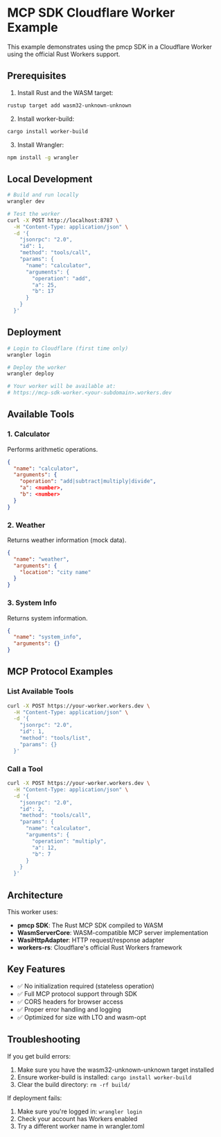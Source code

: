 # MCP SDK Cloudflare Worker Example

This example demonstrates using the pmcp SDK in a Cloudflare Worker using the official Rust Workers support.

## Prerequisites

1. Install Rust and the WASM target:
```bash
rustup target add wasm32-unknown-unknown
```

2. Install worker-build:
```bash
cargo install worker-build
```

3. Install Wrangler:
```bash
npm install -g wrangler
```

## Local Development

```bash
# Build and run locally
wrangler dev

# Test the worker
curl -X POST http://localhost:8787 \
  -H "Content-Type: application/json" \
  -d '{
    "jsonrpc": "2.0",
    "id": 1,
    "method": "tools/call",
    "params": {
      "name": "calculator",
      "arguments": {
        "operation": "add",
        "a": 25,
        "b": 17
      }
    }
  }'
```

## Deployment

```bash
# Login to Cloudflare (first time only)
wrangler login

# Deploy the worker
wrangler deploy

# Your worker will be available at:
# https://mcp-sdk-worker.<your-subdomain>.workers.dev
```

## Available Tools

### 1. Calculator
Performs arithmetic operations.

```json
{
  "name": "calculator",
  "arguments": {
    "operation": "add|subtract|multiply|divide",
    "a": <number>,
    "b": <number>
  }
}
```

### 2. Weather
Returns weather information (mock data).

```json
{
  "name": "weather",
  "arguments": {
    "location": "city name"
  }
}
```

### 3. System Info
Returns system information.

```json
{
  "name": "system_info",
  "arguments": {}
}
```

## MCP Protocol Examples

### List Available Tools
```bash
curl -X POST https://your-worker.workers.dev \
  -H "Content-Type: application/json" \
  -d '{
    "jsonrpc": "2.0",
    "id": 1,
    "method": "tools/list",
    "params": {}
  }'
```

### Call a Tool
```bash
curl -X POST https://your-worker.workers.dev \
  -H "Content-Type: application/json" \
  -d '{
    "jsonrpc": "2.0",
    "id": 2,
    "method": "tools/call",
    "params": {
      "name": "calculator",
      "arguments": {
        "operation": "multiply",
        "a": 12,
        "b": 7
      }
    }
  }'
```

## Architecture

This worker uses:
- **pmcp SDK**: The Rust MCP SDK compiled to WASM
- **WasmServerCore**: WASM-compatible MCP server implementation
- **WasiHttpAdapter**: HTTP request/response adapter
- **workers-rs**: Cloudflare's official Rust Workers framework

## Key Features

- ✅ No initialization required (stateless operation)
- ✅ Full MCP protocol support through SDK
- ✅ CORS headers for browser access
- ✅ Proper error handling and logging
- ✅ Optimized for size with LTO and wasm-opt

## Troubleshooting

If you get build errors:
1. Make sure you have the wasm32-unknown-unknown target installed
2. Ensure worker-build is installed: `cargo install worker-build`
3. Clear the build directory: `rm -rf build/`

If deployment fails:
1. Make sure you're logged in: `wrangler login`
2. Check your account has Workers enabled
3. Try a different worker name in wrangler.toml